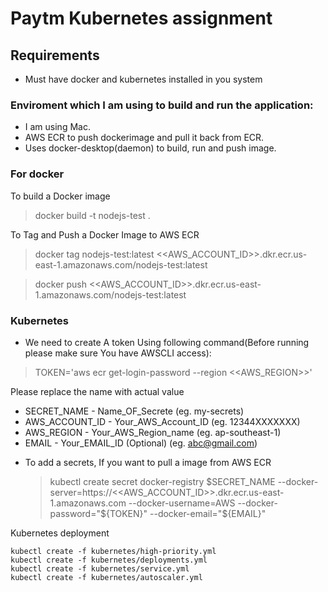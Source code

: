 # Paytm Kubernetes assignment

## Requirements

- Must have docker and kubernetes installed in you system

### Enviroment which I am using to build and run the application:

- I am using Mac.
- AWS ECR to push dockerimage and pull it back from ECR.
- Uses docker-desktop(daemon) to build, run and push image.

### For docker

To build a Docker image

 > docker build -t nodejs-test .

To Tag and Push a Docker Image to AWS ECR

  > docker tag nodejs-test:latest <<AWS_ACCOUNT_ID>>.dkr.ecr.us-east-1.amazonaws.com/nodejs-test:latest

  > docker push <<AWS_ACCOUNT_ID>>.dkr.ecr.us-east-1.amazonaws.com/nodejs-test:latest

### Kubernetes

*  We need to create A token Using following command(Before running please make sure You have AWSCLI access):

  > TOKEN='aws ecr get-login-password --region <<AWS_REGION>>'

Please replace the name with actual value

  *  SECRET_NAME - Name_OF_Secrete (eg. my-secrets)
  *  AWS_ACCOUNT_ID - Your_AWS_Account_ID (eg. 12344XXXXXXX)
  *  AWS_REGION - Your_AWS_Region_name (eg. ap-southeast-1)
  *  EMAIL - Your_EMAIL_ID (Optional) (eg. abc@gmail.com)

- To add a secrets, If you want to pull a image from AWS ECR

  > kubectl create secret docker-registry $SECRET_NAME --docker-server=https://<<AWS_ACCOUNT_ID>>.dkr.ecr.us-east-1.amazonaws.com --docker-username=AWS --docker-password="${TOKEN}" --docker-email="${EMAIL}"

Kubernetes deployment

  >
    kubectl create -f kubernetes/high-priority.yml
    kubectl create -f kubernetes/deployments.yml
    kubectl create -f kubernetes/service.yml
    kubectl create -f kubernetes/autoscaler.yml
